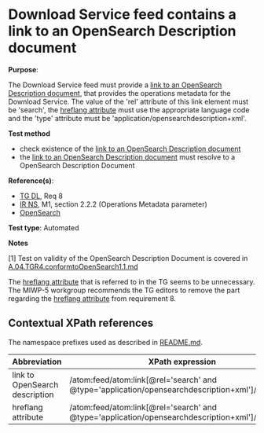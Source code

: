 # Download Service feed contains a link to an OpenSearch Description document

**Purpose**:

The Download Service feed must provide a [link to an OpenSearch Description document](#opensearchlink), that provides the operations metadata for the Download Service. The value of the 'rel' attribute of this link element must be 'search', the [hreflang attribute](#hreflang) must use the appropriate language code and the 'type' attribute must be 'application/opensearchdescription+xml'.

 **Test method**

* check existence of the [link to an OpenSearch Description document](#opensearchlink)
* the [link to an OpenSearch Description document](#opensearchlink) must resolve to a OpenSearch Description Document


**Reference(s)**:

* [TG DL](README.md#ref_TG_DL), Req 8
* [IR NS](README.md#ref_IR_NS), M1, section 2.2.2 (Operations Metadata parameter)
* [OpenSearch](README.md#ref_opensearch)

**Test type**: Automated

**Notes**

[1] Test on validity of the OpenSearch Description Document is covered in [A.04.TGR4.conformtoOpenSearch1.1.md](A.04.TGR4.conformtoOpenSearch1.1.md)

The [hreflang attribute](#hreflang) that is referred to in the TG seems to be unnecessary. The MIWP-5 workgroup recommends the TG editors to remove the part regarding the [hreflang attribute](#hreflang) from requirement 8.

## Contextual XPath references

The namespace prefixes used as described in [README.md](README.md#namespaces).

Abbreviation                                               |  XPath expression
---------------------------------------------------------- | -------------------------------------------------------------------------
link to OpenSearch description <a name="opensearchlink"></a> | /atom:feed/atom:link[@rel='search' and @type='application/opensearchdescription+xml']/@href
hreflang attribute <a name="hreflang"></a> | /atom:feed/atom:link[@rel='search' and @type='application/opensearchdescription+xml']/@hreflang
